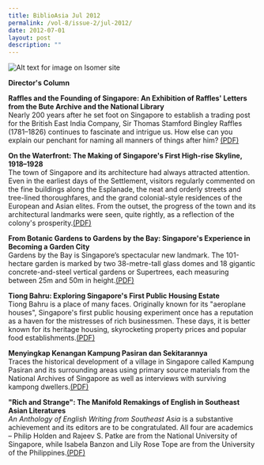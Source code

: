 ```yaml
---
title: BiblioAsia Jul 2012
permalink: /vol-8/issue-2/jul-2012/
date: 2012-07-01
layout: post
description: ""
---
```

![Alt text for image on Isomer site](/images/covers/ba8-2.jpg)

<a style="text-decoration: none; font-weight: bold;" href="/vol-8/issue-2/jul-2012/director-column">Director's Column</a>

<a style="text-decoration: none; font-weight: bold;" href="/vol-8/issue-2/jul-2012/singapore-raffles-founding-letters">Raffles and the Founding of Singapore: An Exhibition of Raffles' Letters from the Bute Archive and the National Library</a><br> Nearly 200 years after he set foot on Singapore to establish a trading post for the British East India Company, Sir Thomas Stamford Bingley Raffles (1781–1826) continues to fascinate and intrigue us. How else can you explain our penchant for naming all manners of things after him? [(PDF)](/files/pdf/vol-8/issue-2/v8-issue2_RaflesFounding.pdf)

<a style="text-decoration: none; font-weight: bold;" href="/vol-8/issue-2/jul-2012/singapore-waterfront-skyline">On the Waterfront: The Making of Singapore's First High-rise Skyline, 1918–1928</a><br>The town of Singapore and its architecture had always attracted attention. Even in the earliest days of the Settlement, visitors regularly commented on the fine buildings along the Esplanade, the neat and orderly streets and tree-lined thoroughfares, and the grand colonial-style residences of the European and Asian elites. From the outset, the progress of the town and its architectural landmarks were seen, quite rightly, as a reflection of the colony's prosperity.[(PDF)](/files/pdf/vol-8/issue-2/v8-issue2_%20WaterfrontSkyline.pdf)

**From Botanic Gardens to Gardens by the Bay: Singapore's Experience in Becoming a Garden City**<br>Gardens by the Bay is Singapore’s spectacular new landmark. The 101-hectare garden is marked by two 38-metre-tall glass domes and 18 gigantic concrete-and-steel vertical gardens or Supertrees, each measuring between 25m and 50m in height.[(PDF)](/files/pdf/vol-8/issue-2/v8-issue2_%20WaterfrontSkyline.pdf)

**Tiong Bahru: Exploring Singapore's First Public Housing Estate**<br>Tiong Bahru is a place of many faces. Originally known for its "aeroplane houses", Singapore's first public housing experiment once has a reputation as a haven for the mistresses of rich businessmen. These days, it is better known for its heritage housing, skyrocketing property prices and popular food establishments.[(PDF)](/files/pdf/vol-8/issue-2/v8-issue2_TiongBahru.pdf)

**Menyingkap Kenangan Kampung Pasiran dan Sekitarannya**<br>Traces the historical development of a village in Singapore called Kampung Pasiran and its surrounding areas using primary source materials from the National Archives of Singapore as well as interviews with surviving kampong dwellers.[(PDF)](/files/pdf/vol-8/issue-2/v8-issue2_KampungPasiran.pdf)

**"Rich and Strange": The Manifold Remakings of English in Southeast Asian Literatures**<br>*An Anthology of English Writing from Southeast Asia* is a substantive achievement and its editors are to be congratulated. All four are academics – Philip Holden and Rajeev S. Patke are from the National University of Singapore, while Isabela Banzon and Lily Rose Tope are from the University of the Philippines.[(PDF)](/files/pdf/vol-8/issue-2/v8-issue2_RichStrange.pdf)